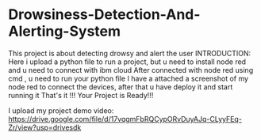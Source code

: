 # Drowsiness-Detection-And-Alerting-System
This project is about detecting drowsy and alert the user
INTRODUCTION: Here i upload a python file to run a project, but u need to install node red and u need to connect with ibm cloud After connected with node red using cmd , u need to run your python file I have a attached a screenshot of my node red to connect the devices, after that u have deploy it and start running it That's it !!! Your Project is Ready!!!

I upload my project demo video: https://drive.google.com/file/d/17vqgmFbRQCypORvDuyAJq-CLyyFEq-Zr/view?usp=drivesdk
